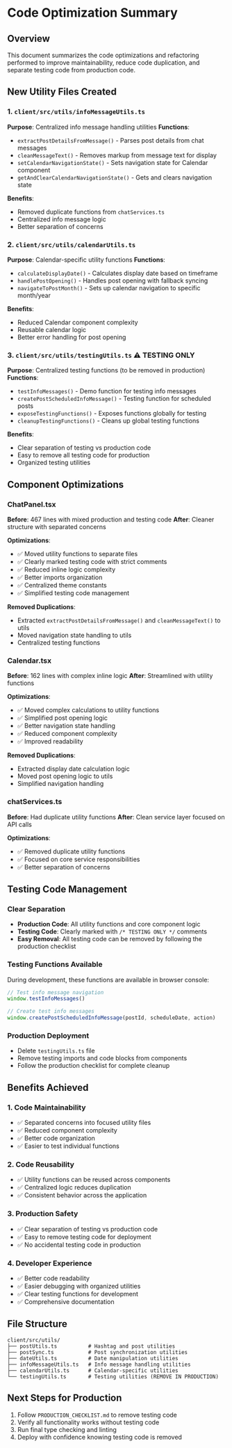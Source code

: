 # Code Optimization Summary

## Overview
This document summarizes the code optimizations and refactoring performed to improve maintainability, reduce code duplication, and separate testing code from production code.

## New Utility Files Created

### 1. `client/src/utils/infoMessageUtils.ts`
**Purpose**: Centralized info message handling utilities
**Functions**:
- `extractPostDetailsFromMessage()` - Parses post details from chat messages
- `cleanMessageText()` - Removes markup from message text for display
- `setCalendarNavigationState()` - Sets navigation state for Calendar component
- `getAndClearCalendarNavigationState()` - Gets and clears navigation state

**Benefits**:
- Removed duplicate functions from `chatServices.ts`
- Centralized info message logic
- Better separation of concerns

### 2. `client/src/utils/calendarUtils.ts`
**Purpose**: Calendar-specific utility functions
**Functions**:
- `calculateDisplayDate()` - Calculates display date based on timeframe
- `handlePostOpening()` - Handles post opening with fallback syncing
- `navigateToPostMonth()` - Sets up calendar navigation to specific month/year

**Benefits**:
- Reduced Calendar component complexity
- Reusable calendar logic
- Better error handling for post opening

### 3. `client/src/utils/testingUtils.ts` ⚠️ TESTING ONLY
**Purpose**: Centralized testing functions (to be removed in production)
**Functions**:
- `testInfoMessages()` - Demo function for testing info messages
- `createPostScheduledInfoMessage()` - Testing function for scheduled posts
- `exposeTestingFunctions()` - Exposes functions globally for testing
- `cleanupTestingFunctions()` - Cleans up global testing functions

**Benefits**:
- Clear separation of testing vs production code
- Easy to remove all testing code for production
- Organized testing utilities

## Component Optimizations

### ChatPanel.tsx
**Before**: 467 lines with mixed production and testing code
**After**: Cleaner structure with separated concerns

**Optimizations**:
- ✅ Moved utility functions to separate files
- ✅ Clearly marked testing code with strict comments
- ✅ Reduced inline logic complexity
- ✅ Better imports organization
- ✅ Centralized theme constants
- ✅ Simplified testing code management

**Removed Duplications**:
- Extracted `extractPostDetailsFromMessage()` and `cleanMessageText()` to utils
- Moved navigation state handling to utils
- Centralized testing functions

### Calendar.tsx
**Before**: 162 lines with complex inline logic
**After**: Streamlined with utility functions

**Optimizations**:
- ✅ Moved complex calculations to utility functions
- ✅ Simplified post opening logic
- ✅ Better navigation state handling
- ✅ Reduced component complexity
- ✅ Improved readability

**Removed Duplications**:
- Extracted display date calculation logic
- Moved post opening logic to utils
- Simplified navigation handling

### chatServices.ts
**Before**: Had duplicate utility functions
**After**: Clean service layer focused on API calls

**Optimizations**:
- ✅ Removed duplicate utility functions
- ✅ Focused on core service responsibilities
- ✅ Better separation of concerns

## Testing Code Management

### Clear Separation
- **Production Code**: All utility functions and core component logic
- **Testing Code**: Clearly marked with `/* TESTING ONLY */` comments
- **Easy Removal**: All testing code can be removed by following the production checklist

### Testing Functions Available
During development, these functions are available in browser console:
```javascript
// Test info message navigation
window.testInfoMessages()

// Create test info messages
window.createPostScheduledInfoMessage(postId, scheduleDate, action)
```

### Production Deployment
- Delete `testingUtils.ts` file
- Remove testing imports and code blocks from components
- Follow the production checklist for complete cleanup

## Benefits Achieved

### 1. Code Maintainability
- ✅ Separated concerns into focused utility files
- ✅ Reduced component complexity
- ✅ Better code organization
- ✅ Easier to test individual functions

### 2. Code Reusability
- ✅ Utility functions can be reused across components
- ✅ Centralized logic reduces duplication
- ✅ Consistent behavior across the application

### 3. Production Safety
- ✅ Clear separation of testing vs production code
- ✅ Easy to remove testing code for deployment
- ✅ No accidental testing code in production

### 4. Developer Experience
- ✅ Better code readability
- ✅ Easier debugging with organized utilities
- ✅ Clear testing functions for development
- ✅ Comprehensive documentation

## File Structure
```
client/src/utils/
├── postUtils.ts          # Hashtag and post utilities
├── postSync.ts           # Post synchronization utilities
├── dateUtils.ts          # Date manipulation utilities
├── infoMessageUtils.ts   # Info message handling utilities
├── calendarUtils.ts      # Calendar-specific utilities
└── testingUtils.ts       # Testing utilities (REMOVE IN PRODUCTION)
```

## Next Steps for Production
1. Follow `PRODUCTION_CHECKLIST.md` to remove testing code
2. Verify all functionality works without testing code
3. Run final type checking and linting
4. Deploy with confidence knowing testing code is removed